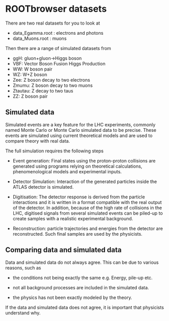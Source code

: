 # ROOTbrowser datasets

There are two real datasets for you to look at
* data_Egamma.root : electrons and photons
* data_Muons.root : muons

Then there are a range of simulated datasets from 
* ggH: gluon+gluon->Higgs boson
* VBF: Vector Boson Fusion Higgs Production
* WW: W boson pair
* WZ: W+Z boson
* Zee: Z boson decay to two electrons
* Zmumu: Z boson decay to two muons
* Ztautau: Z decay to two taus
* ZZ: Z boson pair


## Simulated data
Simulated events are a key feature for the LHC
experiments, commonly named Monte Carlo or Monte Carlo simulated data to be precise. 
These events are simulated using current theoretical models and are used to compare theory with real data.

The full simulation requires the following steps
* Event generation: Final states using the
proton-proton collisions are generated using programs relying  on  theoretical  calculations,  phenomenological
models and experimental inputs.

* Detector Simulation: Interaction of the generated
particles inside the ATLAS detector is simulated.

* Digitisation: The detector response is derived from
the particle interactions and it is written in a format
compatible with the real output of the detector. In addition,
because of the high rate of collisions in the LHC, digitised
signals from several simulated events can be piled-up to
create samples with a realistic experimental background.

* Reconstruction:  particle trajectories and energies
from the detector are reconstructed. Such final samples
are used by the physicists.

## Comparing data and simulated data

Data and simulated data do not always agree.  This can be due to various reasons, such as

* the conditions not being exactly the same e.g. Energy, pile-up etc.

* not all background processes are included in the simulated data. 

* the physics has not been exactly modeled by the theory.

If the data and simulated data does not agree, it is important that physicists understand why.